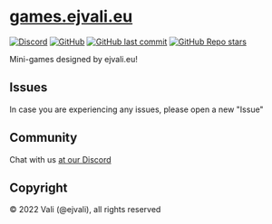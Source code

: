 # [games.ejvali.eu](https://games.ejvali.eu)
[![Discord](https://img.shields.io/discord/886548261748502538)](https://discord.gg/dsTTyA7MuQ) 
[![GitHub](https://img.shields.io/github/license/DevVali/games-ejvali-eu)](https://games.ejvali.eu/LICENSE.md) 
[![GitHub last commit](https://img.shields.io/github/last-commit/DevVali/games-ejvali-eu)](https://github.com/DevVali/games-ejvali-eu/commits/main) 
[![GitHub Repo stars](https://img.shields.io/github/stars/DevVali/games-ejvali-eu?style=social)](https://github.com/DevVali/games-ejvali-eu/stargazers) 

Mini-games designed by ejvali.eu!


## Issues

In case you are experiencing any issues, please open a new "Issue"

## Community

Chat with us [at our Discord](https://discord.gg/dsTTyA7MuQ)

## Copyright

© 2022 Vali (@ejvali), all rights reserved

